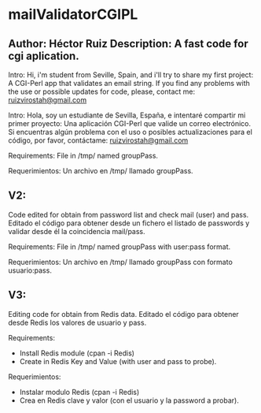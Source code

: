 # mailValidatorCGIPL






Author: Héctor Ruiz
Description: A fast code for cgi aplication.
--------------------------------
Intro: Hi, i'm student from Seville, Spain, and i'll try to share my first project: A CGI-Perl app that validates an email string. If you find any problems with the use or possible updates for code, please, contact me: ruizvirostah@gmail.com

Intro: Hola, soy un estudiante de Sevilla, España, e intentaré compartir mi primer proyecto: Una aplicación CGI-Perl que valide un correo electrónico. Si encuentras algún problema con el uso o posibles actualizaciones para el código, por favor, contáctame: ruizvirostah@gmail.com

Requirements: File in /tmp/ named groupPass.

Requerimientos: Un archivo en /tmp/ llamado groupPass.

V2:
--------------------------------
Code edited for obtain from password list and check mail (user) and pass.
Editado el código para obtener desde un fichero el listado de passwords y validar desde él la coincidencia mail/pass.

Requirements: File in /tmp/ named groupPass with user:pass format.

Requerimientos: Un archivo en /tmp/ llamado groupPass con formato usuario:pass.

V3:
------------------------------------
Editing code for obtain from Redis data.
Editado el código para obtener desde Redis los valores de usuario y pass.

Requirements: 
- Install Redis module (cpan -i Redis)
- Create in Redis Key and Value (with user and pass to probe).

Requerimientos: 
- Instalar modulo Redis (cpan -i Redis)
- Crea en Redis clave y valor (con el usuario y la password a probar).

